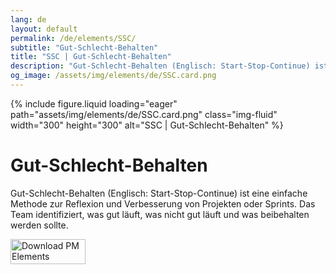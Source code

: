 ```yaml
---
lang: de
layout: default
permalink: /de/elements/SSC/
subtitle: "Gut-Schlecht-Behalten"
title: "SSC | Gut-Schlecht-Behalten"
description: "Gut-Schlecht-Behalten (Englisch: Start-Stop-Continue) ist eine einfache Methode zur Reflexion und Verbesserung von Projekten oder Sprints. Das Team identifiziert, was gut läuft, was nicht gut läuft und was beibehalten werden sollte."
og_image: /assets/img/elements/de/SSC.card.png
---
```


{% include figure.liquid loading="eager" path="assets/img/elements/de/SSC.card.png" class="img-fluid" width="300" height="300" alt="SSC | Gut-Schlecht-Behalten" %}

# Gut-Schlecht-Behalten

Gut-Schlecht-Behalten (Englisch: Start-Stop-Continue) ist eine einfache Methode zur Reflexion und Verbesserung von Projekten oder Sprints. Das Team identifiziert, was gut läuft, was nicht gut läuft und was beibehalten werden sollte.

<a href="https://apps.apple.com/app/apple-store/id6738084498?pt=127441684&ct=website&mt=8">
  <img src="{{ "assets/img/en/appstore.png" | relative_url }}" width="120" height="40" alt="Download PM Elements">
</a>
